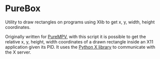 # PureBox

Utility to draw rectangles on programs using Xlib to get x, y, width, height coordinates.

Originally written for [PureMPV](https://github.com/4ndrs/PureMPV), with this script it is possible to get the relative x, y, height, width coordinates of a drawn rectangle inside an X11 application given its PID. It uses the [Python X library](https://github.com/python-xlib/python-xlib) to communicate with the X server.
